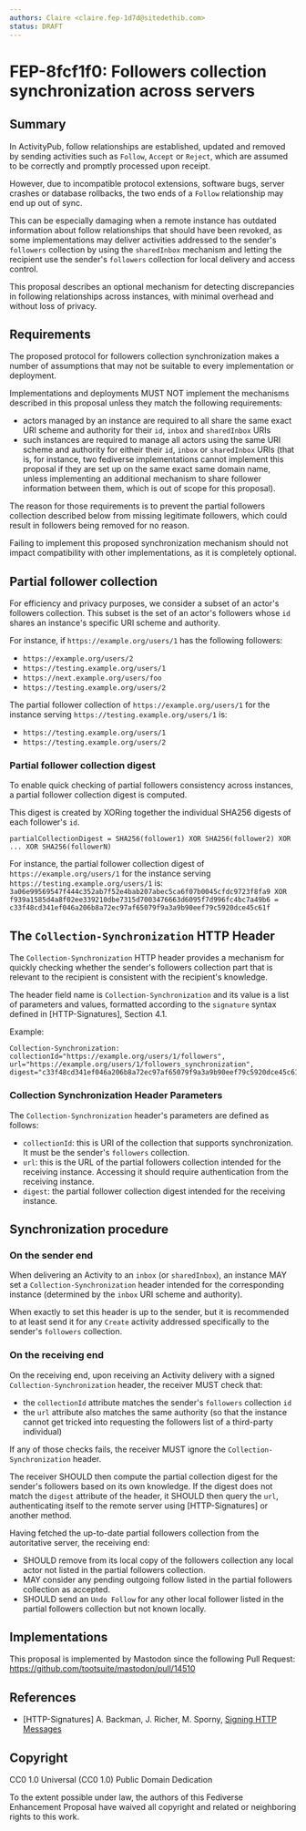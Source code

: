 ```yaml
---
authors: Claire <claire.fep-1d7d@sitedethib.com>
status: DRAFT
---
```

# FEP-8fcf1f0: Followers collection synchronization across servers

## Summary

In ActivityPub, follow relationships are established, updated and removed by
sending activities such as `Follow`, `Accept` or `Reject`, which are assumed to
be correctly and promptly processed upon receipt.

However, due to incompatible protocol extensions, software bugs, server crashes
or database rollbacks, the two ends of a `Follow` relationship may end up out of
sync.

This can be especially damaging when a remote instance has outdated information
about follow relationships that should have been revoked, as some
implementations may deliver activities addressed to the sender's `followers`
collection by using the `sharedInbox` mechanism and letting the recipient use
the sender's `followers` collection for local delivery and access control.

This proposal describes an optional mechanism for detecting discrepancies in
following relationships across instances, with minimal overhead and without loss
of privacy.

## Requirements

The proposed protocol for followers collection synchronization makes a number of
assumptions that may not be suitable to every implementation or deployment.

Implementations and deployments MUST NOT implement the mechanisms described in
this proposal unless they match the following requirements:
- actors managed by an instance are required to all share the same exact URI
  scheme and authority for their `id`, `inbox` and `sharedInbox` URIs
- such instances are required to manage all actors using the same URI scheme and
  authority for eitheir their `id`, `inbox` or `sharedInbox` URIs (that is, for
  instance, two fediverse implementations cannot implement this proposal if they
  are set up on the same exact same domain name, unless implementing an
  additional mechanism to share follower information between them, which is out
  of scope for this proposal).

The reason for those requirements is to prevent the partial followers collection
described below from missing legitimate followers, which could result in
followers being removed for no reason.

Failing to implement this proposed synchronization mechanism should not impact
compatibility with other implementations, as it is completely optional.

## Partial follower collection

For efficiency and privacy purposes, we consider a subset of an actor's
followers collection. This subset is the set of an actor's followers whose `id`
shares an instance's specific URI scheme and authority.

For instance, if `https://example.org/users/1` has the following followers:
- `https://example.org/users/2`
- `https://testing.example.org/users/1`
- `https://next.example.org/users/foo`
- `https://testing.example.org/users/2`

The partial follower collection of `https://example.org/users/1` for the
instance serving `https://testing.example.org/users/1` is:
- `https://testing.example.org/users/1`
- `https://testing.example.org/users/2`

### Partial follower collection digest

To enable quick checking of partial followers consistency across instances, a
partial follower collection digest is computed.

This digest is created by XORing together the individual SHA256 digests of each
follower's `id`.

```
partialCollectionDigest = SHA256(follower1) XOR SHA256(follower2) XOR ... XOR SHA256(followerN)
```

For instance, the partial follower collection digest of
`https://example.org/users/1` for the instance serving
`https://testing.example.org/users/1` is:
`3a06e99569547f444c352ab7f52e4bab207abec5ca6f07b0045cfdc9723f8fa9 XOR f939a1585d4a8f02ee339210dbe7315d7003476663d6095f7d996fc4bc7a49b6 = c33f48cd341ef046a206b8a72ec97af65079f9a3a9b90eef79c5920dce45c61f`

## The `Collection-Synchronization` HTTP Header

The `Collection-Synchronization` HTTP header provides a mechanism for quickly
checking whether the sender's followers collection part that is relevant to the
recipient is consistent with the recipient's knowledge.

The header field name is `Collection-Synchronization` and its value is a list of
parameters and values, formatted according to the `signature` syntax defined in
[HTTP-Signatures], Section 4.1.

Example:
```
Collection-Synchronization: collectionId="https://example.org/users/1/followers", url="https://example.org/users/1/followers_synchronization", digest="c33f48cd341ef046a206b8a72ec97af65079f9a3a9b90eef79c5920dce45c61f"
```

### Collection Synchronization Header Parameters

The `Collection-Synchronization` header's parameters are defined as follows:

- `collectionId`: this is URI of the collection that supports synchronization.
  It must be the sender's `followers` collection.
- `url`: this is the URL of the partial followers collection intended for the
  receiving instance.
  Accessing it should require authentication from the receiving instance.
- `digest`: the partial follower collection digest intended for the receiving
  instance.

## Synchronization procedure

### On the sender end

When delivering an Activity to an `inbox` (or `sharedInbox`), an instance MAY
set a `Collection-Synchronization` header intended for the corresponding
instance (determined by the `inbox` URI scheme and authority).

When exactly to set this header is up to the sender, but it is recommended to
at least send it for any `Create` activity addressed specifically to the
sender's `followers` collection.

### On the receiving end

On the receiving end, upon receiving an Activity delivery with a
signed `Collection-Synchronization` header, the receiver MUST check that:
- the `collectionId` attribute matches the sender's `followers` collection `id`
- the `url` attribute also matches the same authority (so that the instance
  cannot get tricked into requesting the followers list of a third-party
  individual)

If any of those checks fails, the receiver MUST ignore the
`Collection-Synchronization` header.

The receiver SHOULD then compute the partial collection digest for the sender's
followers based on its own knowledge. If the digest does not match the `digest`
attribute of the header, it SHOULD then query the `url`, authenticating itself
to the remote server using [HTTP-Signatures] or another method.

Having fetched the up-to-date partial followers collection from the autoritative
server, the receiving end:
- SHOULD remove from its local copy of the followers collection any local actor
  not listed in the partial followers collection.
- MAY consider any pending outgoing follow listed in the partial followers
  collection as accepted.
- SHOULD send an `Undo Follow` for any other local follower listed in the
  partial followers collection but not known locally.

## Implementations

This proposal is implemented by Mastodon since the following Pull Request: https://github.com/tootsuite/mastodon/pull/14510

## References

- [HTTP-Signatures] A. Backman, J. Richer, M. Sporny, [Signing HTTP Messages](https://tools.ietf.org/html/draft-ietf-httpbis-message-signatures-00.html)

## Copyright

CC0 1.0 Universal (CC0 1.0) Public Domain Dedication

To the extent possible under law, the authors of this Fediverse Enhancement Proposal have waived all copyright and related or neighboring rights to this work.
